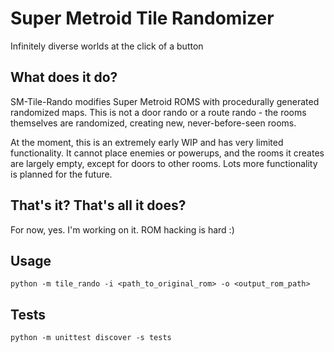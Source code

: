 # Super Metroid Tile Randomizer
Infinitely diverse worlds at the click of a button

## What does it do?
SM-Tile-Rando modifies Super Metroid ROMS with procedurally generated randomized maps. This is not a door rando or a route rando - the rooms themselves are randomized, creating new, never-before-seen rooms.

At the moment, this is an extremely early WIP and has very limited functionality. It cannot place enemies or powerups, and the rooms it creates are largely empty, except for doors to other rooms. Lots more functionality is planned for the future.

## That's it? That's all it does?
For now, yes. I'm working on it. ROM hacking is hard :)

## Usage

    python -m tile_rando -i <path_to_original_rom> -o <output_rom_path>

## Tests

    python -m unittest discover -s tests